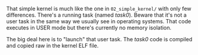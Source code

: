 
That simple kernel is much like the one in `02_simple_kernel/` with only few
differences. There's a running task (named *task0*). Beware that it's not a
user task in the same way we usually see in operating systems. That code
executes in USER mode but there's currently no memory isolation.

The big deal here is to "launch" that user task. The *task0* code is compiled 
and copied raw in the kernel ELF file. 
